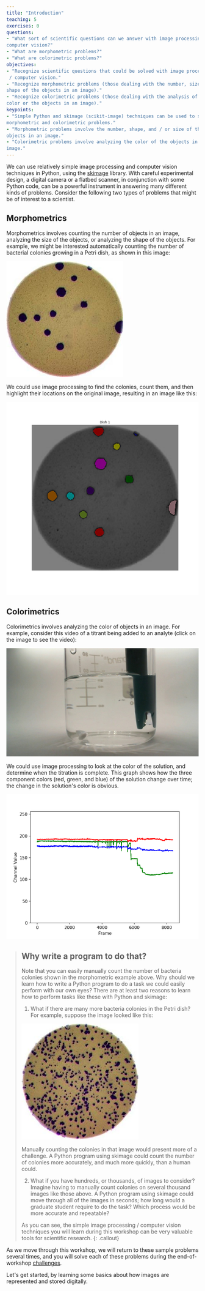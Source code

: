 ```yaml
---
title: "Introduction"
teaching: 5
exercises: 0
questions:
- "What sort of scientific questions can we answer with image processing /
computer vision?"
- "What are morphometric problems?"
- "What are colorimetric problems?"
objectives:
- "Recognize scientific questions that could be solved with image processing
 / computer vision."
- "Recognize morphometric problems (those dealing with the number, size, or
shape of the objects in an image)."
- "Recognize colorimetric problems (those dealing with the analysis of the
color or the objects in an image)."
keypoints:
- "Simple Python and skimage (scikit-image) techniques can be used to solve genuine
morphometric and colorimetric problems."
- "Morphometric problems involve the number, shape, and / or size of the
objects in an image."
- "Colorimetric problems involve analyzing the color of the objects in an
image."
---
```


We can use relatively simple image processing and computer vision techniques in
Python, using the [skimage](https://scikit-image.org/) library. With careful
experimental design, a digital camera or a flatbed scanner, in conjunction with
some Python code, can be a powerful instrument in answering many different
kinds of problems. Consider the following two types of problems that might be
of interest to a scientist.

## Morphometrics

Morphometrics involves counting the number of objects in an
image, analyzing the size of the objects, or analyzing the shape of the
objects. For example, we might be interested automatically counting the
number of bacterial colonies growing in a Petri dish, as shown in this
image:

![Bacteria colony](../fig/colonies-01.jpg)

We could use image processing to find the colonies, count them, and
then highlight their locations on the original image, resulting in an
image like this:

![Colonies counted](../fig/colony-mask.png)

## Colorimetrics

Colorimetrics involves analyzing the color of objects in an
image. For example, consider this video of a titrant being added to an
analyte (click on the image to see the video):

[![Titration video](../fig/titration.jpg)](https://youtu.be/NLSY5S8CABk?t=554)

We could use image processing to look at the color of the solution, and
determine when the titration is complete. This graph shows how the three
component colors (red, green, and blue) of the solution change over time;
the change in the solution's color is obvious.

![Titration colors](../fig/colorimetric.png)

> ## Why write a program to do that?
>
> Note that you can easily manually count the number of bacteria colonies shown
> in the morphometric example above. Why should we learn how to write a Python
> program to do a task we could easily perform with our own eyes? There are at
> least two reasons to learn how to perform tasks like these with Python and
> skimage:
>
> 1. What if there are many more bacteria colonies in the Petri dish? For
> 	example, suppose the image looked like this:
>
> 	![Bacteria colony](../fig/colonies-03.jpg)
>
> 	Manually counting the colonies in that image would present more of a
> 	challenge. A Python program using skimage could count the number of
> 	colonies more accurately, and much more quickly, than a human could.
>
> 2. What if you have hundreds, or thousands, of images to consider? Imagine
> 	having to manually count colonies on several thousand images like
> 	those above. A Python program using skimage could move through all of
> 	the images in seconds; how long would a graduate student require to do
> 	the task? Which process would be more accurate and repeatable?
>
> As you can see, the simple image processing / computer vision techniques you
> will learn during this workshop can be very valuable tools for scientific
> research.
{: .callout}

As we move through this workshop, we will return to these sample problems
several times, and you will solve each of these problems during the
end-of-workshop [challenges]({{page.root}}/09-challenges/).

Let's get started, by learning some basics about how images are represented and
stored digitally.
